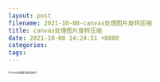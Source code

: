 ```yaml
---
layout: post
filename: 2021-10-08-canvas处理图片旋转压缩
title: canvas处理图片旋转压缩
date: 2021-10-08 14:24:51 +0800
categories: 
tags: 
---
```


<img src="../images/post/canvas处理图片旋转压缩01.png" alt="canvas处理图片旋转压缩01" style="zoom:30%;" />

